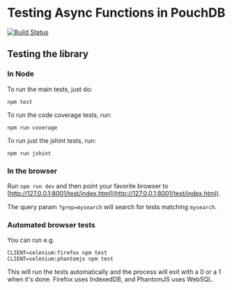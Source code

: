 Testing Async Functions in PouchDB
=====

[![Build Status](https://travis-ci.org/nolanlawson/async-functions-in-pouchdb.svg)](https://travis-ci.org/nolanlawson/async-functions-in-pouchdb)

Testing the library
----

### In Node

To run the main tests, just do:

    npm test
    
To run the code coverage tests, run:

    npm run coverage

To run just the jshint tests, run:

    npm run jshint

### In the browser

Run `npm run dev` and then point your favorite browser to [http://127.0.0.1:8001/test/index.html](http://127.0.0.1:8001/test/index.html).

The query param `?grep=mysearch` will search for tests matching `mysearch`.

### Automated browser tests

You can run e.g.

    CLIENT=selenium:firefox npm test
    CLIENT=selenium:phantomjs npm test

This will run the tests automatically and the process will exit with a 0 or a 1 when it's done. Firefox uses IndexedDB, and PhantomJS uses WebSQL.
